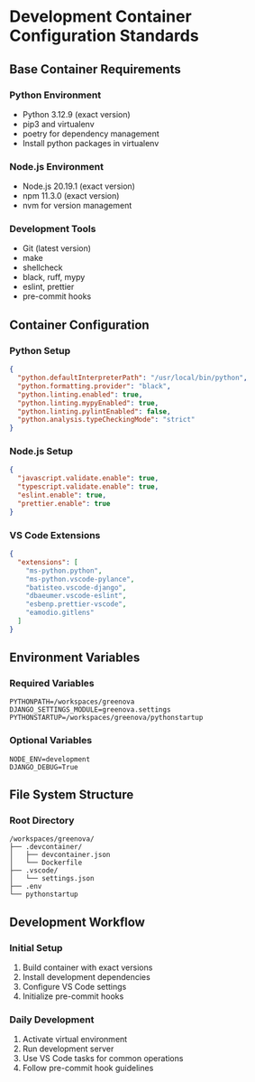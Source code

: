 # Development Container Configuration Standards

## Base Container Requirements

### Python Environment

- Python 3.12.9 (exact version)
- pip3 and virtualenv
- poetry for dependency management
- Install python packages in virtualenv

### Node.js Environment

- Node.js 20.19.1 (exact version)
- npm 11.3.0 (exact version)
- nvm for version management

### Development Tools

- Git (latest version)
- make
- shellcheck
- black, ruff, mypy
- eslint, prettier
- pre-commit hooks

## Container Configuration

### Python Setup

```json
{
  "python.defaultInterpreterPath": "/usr/local/bin/python",
  "python.formatting.provider": "black",
  "python.linting.enabled": true,
  "python.linting.mypyEnabled": true,
  "python.linting.pylintEnabled": false,
  "python.analysis.typeCheckingMode": "strict"
}
```

### Node.js Setup

```json
{
  "javascript.validate.enable": true,
  "typescript.validate.enable": true,
  "eslint.enable": true,
  "prettier.enable": true
}
```

### VS Code Extensions

```json
{
  "extensions": [
    "ms-python.python",
    "ms-python.vscode-pylance",
    "batisteo.vscode-django",
    "dbaeumer.vscode-eslint",
    "esbenp.prettier-vscode",
    "eamodio.gitlens"
  ]
}
```

## Environment Variables

### Required Variables

```env
PYTHONPATH=/workspaces/greenova
DJANGO_SETTINGS_MODULE=greenova.settings
PYTHONSTARTUP=/workspaces/greenova/pythonstartup
```

### Optional Variables

```env
NODE_ENV=development
DJANGO_DEBUG=True
```

## File System Structure

### Root Directory

```
/workspaces/greenova/
├── .devcontainer/
│   ├── devcontainer.json
│   └── Dockerfile
├── .vscode/
│   └── settings.json
├── .env
└── pythonstartup
```

## Development Workflow

### Initial Setup

1. Build container with exact versions
2. Install development dependencies
3. Configure VS Code settings
4. Initialize pre-commit hooks

### Daily Development

1. Activate virtual environment
2. Run development server
3. Use VS Code tasks for common operations
4. Follow pre-commit hook guidelines

